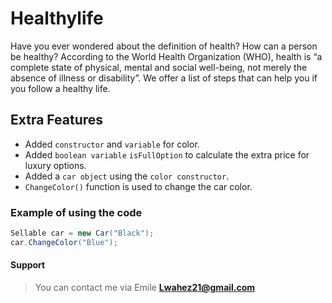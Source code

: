 # Healthylife
Have you ever wondered about the definition of health? How can a person be healthy? According to the World Health Organization (WHO), health is “a complete state of physical, mental and social well-being, not merely the absence of illness or disability”. We offer a list of steps that can help you if you follow a healthy life.

## Extra Features 
*   Added `constructor` and `variable` for color.
*   Added `boolean variable` `isFullOption` to calculate the extra price for luxury options.
*   Added a `car object` using the `color constructor`.
*   `ChangeColor()` function is used to change the car color.
### Example of using the code
```java
Sellable car = new Car("Black");
car.ChangeColor("Blue");
```
#### Support
>You can contact me via Emile **Lwahez21@gmail.com**
